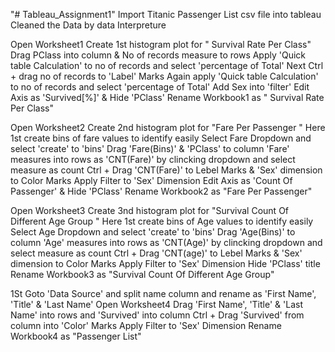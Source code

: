 "# Tableau_Assignment1" 
Import Titanic Passenger List  csv file into tableau
Cleaned the Data by data Interpreture

Open Worksheet1
Create 1st histogram plot for " Survival Rate Per Class" 
Drag PClass into column & No of records measure to rows
Apply 'Quick table Calculation' to no of records and select 'percentage of Total'
Next Ctrl + drag no of records to 'Label' Marks
Again apply 'Quick table Calculation' to no of records and select 'percentage of Total'
Add Sex into 'filter'
Edit Axis as 'Survived[%]' & Hide 'PClass'
Rename Workbook1 as " Survival Rate Per Class" 

Open Worksheet2 
Create 2nd histogram plot for "Fare Per Passenger " 
Here 1st create bins of fare values to identify easily 
Select Fare Dropdown and select 'create' to 'bins'
Drag 'Fare(Bins)' & 'PClass' to column
'Fare' measures into rows as 'CNT(Fare)' by clincking dropdown and select measure as count
Ctrl + Drag 'CNT(Fare)' to Lebel Marks & 'Sex' dimension to Color Marks
Apply Filter to 'Sex' Dimension
Edit Axis as 'Count Of Passenger' & Hide 'PClass'
Rename Workbook2 as "Fare Per Passenger" 

Open Worksheet3 
Create 3nd histogram plot for "Survival Count Of Different Age Group " 
Here 1st create bins of Age values to identify easily 
Select Age Dropdown and select 'create' to 'bins'
Drag 'Age(Bins)' to column
'Age' measures into rows as 'CNT(Age)' by clincking dropdown and select measure as count
Ctrl + Drag 'CNT(age)' to Lebel Marks & 'Sex' dimension to Color Marks
Apply Filter to 'Sex' Dimension
Hide 'PClass' title
Rename Workbook3 as "Survival Count Of Different Age Group"


1St Goto 'Data Source' and split name column and rename as 'First Name', 'Title' & 'Last Name'
Open Worksheet4
Drag 'First Name', 'Title' & 'Last Name' into rows and 'Survived' into column
Ctrl + Drag 'Survived' from column into 'Color' Marks
Apply Filter to 'Sex' Dimension
Rename Workbook4 as "Passenger List"

